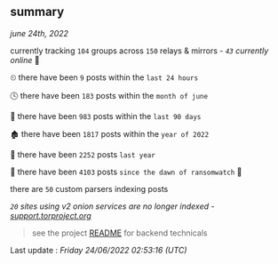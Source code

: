 
## summary
_june 24th, 2022_

currently tracking `104` groups across `150` relays & mirrors - _`43` currently online_ 📡

⏲ there have been `9` posts within the `last 24 hours`

🕓 there have been `183` posts within the `month of june`

📅 there have been `983` posts within the `last 90 days`

🏚 there have been `1817` posts within the `year of 2022`

🚀 there have been `2252` posts `last year`

🦕 there have been `4103` posts `since the dawn of ransomwatch` 🐣

there are `50` custom parsers indexing posts

_`20` sites using v2 onion services are no longer indexed - [support.torproject.org](https://support.torproject.org/onionservices/v2-deprecation/)_

> see the project [README](https://github.com/jmousqueton/ransomwatch#readme) for backend technicals



Last update : _Friday 24/06/2022 02:53:16 (UTC)_

